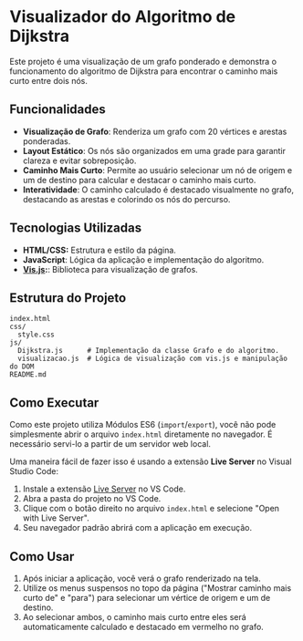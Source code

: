 # Visualizador do Algoritmo de Dijkstra

Este projeto é uma visualização de um grafo ponderado e demonstra o funcionamento do algoritmo de Dijkstra para encontrar o caminho mais curto entre dois nós.

## Funcionalidades

-   **Visualização de Grafo**: Renderiza um grafo com 20 vértices e arestas ponderadas.
-   **Layout Estático**: Os nós são organizados em uma grade para garantir clareza e evitar sobreposição.
-   **Caminho Mais Curto**: Permite ao usuário selecionar um nó de origem e um de destino para calcular e destacar o caminho mais curto.
-   **Interatividade**: O caminho calculado é destacado visualmente no grafo, destacando as arestas e colorindo os nós do percurso.

## Tecnologias Utilizadas

-   **HTML/CSS:** Estrutura e estilo da página.
-   **JavaScript**: Lógica da aplicação e implementação do algoritmo.
-   **[Vis.js](https://visjs.org/):**: Biblioteca para visualização de grafos.

## Estrutura do Projeto

```
index.html
css/
  style.css
js/
  Dijkstra.js      # Implementação da classe Grafo e do algoritmo.
  visualizacao.js  # Lógica de visualização com vis.js e manipulação do DOM
README.md
```

## Como Executar

Como este projeto utiliza Módulos ES6 (`import`/`export`), você não pode simplesmente abrir o arquivo `index.html` diretamente no navegador. É necessário servi-lo a partir de um servidor web local.

Uma maneira fácil de fazer isso é usando a extensão **Live Server** no Visual Studio Code:

1.  Instale a extensão [Live Server](https://marketplace.visualstudio.com/items?itemName=ritwickdey.LiveServer) no VS Code.
2.  Abra a pasta do projeto no VS Code.
3.  Clique com o botão direito no arquivo `index.html` e selecione "Open with Live Server".
4.  Seu navegador padrão abrirá com a aplicação em execução.

## Como Usar

1.  Após iniciar a aplicação, você verá o grafo renderizado na tela.
2.  Utilize os menus suspensos no topo da página ("Mostrar caminho mais curto de" e "para") para selecionar um vértice de origem e um de destino.
3.  Ao selecionar ambos, o caminho mais curto entre eles será automaticamente calculado e destacado em vermelho no grafo.
